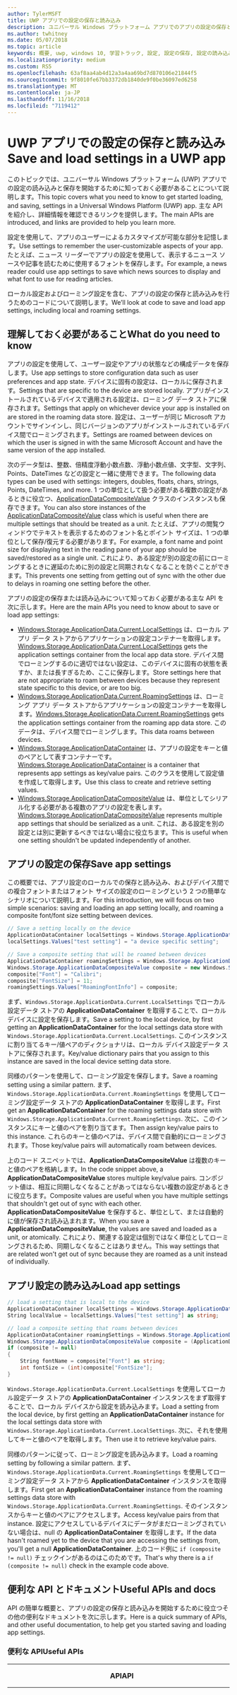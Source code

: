 ```yaml
---
author: TylerMSFT
title: UWP アプリでの設定の保存と読み込み
description: ユニバーサル Windows プラットフォーム アプリでのアプリの設定の保存と読み込みについて説明します。
ms.author: twhitney
ms.date: 05/07/2018
ms.topic: article
keywords: 概要, uwp, windows 10, 学習トラック, 設定, 設定の保存, 設定の読み込み
ms.localizationpriority: medium
ms.custom: RS5
ms.openlocfilehash: 63af8aa4ab4d12a3a4aa69bd7d870106e21844f5
ms.sourcegitcommit: 9f8010fe67bb3372db1840de9f0be36097ed6258
ms.translationtype: MT
ms.contentlocale: ja-JP
ms.lasthandoff: 11/16/2018
ms.locfileid: "7119412"
---
```

# <a name="save-and-load-settings-in-a-uwp-app"></a><span data-ttu-id="d6f99-104">UWP アプリでの設定の保存と読み込み</span><span class="sxs-lookup"><span data-stu-id="d6f99-104">Save and load settings in a UWP app</span></span>

<span data-ttu-id="d6f99-105">このトピックでは、ユニバーサル Windows プラットフォーム (UWP) アプリでの設定の読み込みと保存を開始するために知っておく必要があることについて説明します。</span><span class="sxs-lookup"><span data-stu-id="d6f99-105">This topic covers what you need to know to get started loading, and saving, settings in a Universal Windows Platform (UWP) app.</span></span> <span data-ttu-id="d6f99-106">主な API を紹介し、詳細情報を確認できるリンクを提供します。</span><span class="sxs-lookup"><span data-stu-id="d6f99-106">The main APIs are introduced, and links are provided to help you learn more.</span></span>

<span data-ttu-id="d6f99-107">設定を使用して、アプリのユーザーによるカスタマイズが可能な部分を記憶します。</span><span class="sxs-lookup"><span data-stu-id="d6f99-107">Use settings to remember the user-customizable aspects of your app.</span></span> <span data-ttu-id="d6f99-108">たとえば、ニュース リーダーでアプリの設定を使用して、表示するニュース ソースや記事を読むために使用するフォントを保存します。</span><span class="sxs-lookup"><span data-stu-id="d6f99-108">For example, a news reader could use app settings to save which news sources to display and what font to use for reading articles.</span></span>

<span data-ttu-id="d6f99-109">ローカル設定およびローミング設定を含む、アプリの設定の保存と読み込みを行うためのコードについて説明します。</span><span class="sxs-lookup"><span data-stu-id="d6f99-109">We’ll look at code to save and load app settings, including local and roaming settings.</span></span>

## <a name="what-do-you-need-to-know"></a><span data-ttu-id="d6f99-110">理解しておく必要があること</span><span class="sxs-lookup"><span data-stu-id="d6f99-110">What do you need to know</span></span>

<span data-ttu-id="d6f99-111">アプリの設定を使用して、ユーザー設定やアプリの状態などの構成データを保存します。</span><span class="sxs-lookup"><span data-stu-id="d6f99-111">Use app settings to store configuration data such as user preferences and app state.</span></span>  <span data-ttu-id="d6f99-112">デバイスに固有の設定は、ローカルに保存されます。</span><span class="sxs-lookup"><span data-stu-id="d6f99-112">Settings that are specific to the device are stored locally.</span></span> <span data-ttu-id="d6f99-113">アプリがインストールされているデバイスで適用される設定は、ローミング データ ストアに保存されます。</span><span class="sxs-lookup"><span data-stu-id="d6f99-113">Settings that apply on whichever device your app is installed on are stored in the roaming data store.</span></span> <span data-ttu-id="d6f99-114">設定は、ユーザーが同じ Microsoft アカウントでサインインし、同じバージョンのアプリがインストールされているデバイス間でローミングされます。</span><span class="sxs-lookup"><span data-stu-id="d6f99-114">Settings are roamed between devices on which the user is signed in with the same Microsoft Account and have the same version of the app installed.</span></span>

<span data-ttu-id="d6f99-115">次のデータ型は、整数、倍精度浮動小数点数、浮動小数点値、文字型、文字列、Points、DateTimes などの設定と一緒に使用できます。</span><span class="sxs-lookup"><span data-stu-id="d6f99-115">The following data types can be used with settings: integers, doubles, floats, chars, strings, Points, DateTimes, and more.</span></span> <span data-ttu-id="d6f99-116">1 つの単位として扱う必要がある複数の設定があるときに役立つ、[ApplicationDataCompositeValue](https://docs.microsoft.com/uwp/api/Windows.Storage.ApplicationDataCompositeValue) クラスのインスタンスも保存できます。</span><span class="sxs-lookup"><span data-stu-id="d6f99-116">You can also store instances of the [ApplicationDataCompositeValue](https://docs.microsoft.com/uwp/api/Windows.Storage.ApplicationDataCompositeValue) class which is useful when there are multiple settings that should be treated as a unit.</span></span> <span data-ttu-id="d6f99-117">たとえば、アプリの閲覧ウィンドウでテキストを表示するためのフォント名とポイント サイズは、1 つの単位として保存/復元する必要があります。</span><span class="sxs-lookup"><span data-stu-id="d6f99-117">For example, a font name and point size for displaying text in the reading pane of your app should be saved/restored as a single unit.</span></span> <span data-ttu-id="d6f99-118">これにより、ある設定が別の設定の前にローミングするときに遅延のために別の設定と同期されなくなることを防ぐことができます。</span><span class="sxs-lookup"><span data-stu-id="d6f99-118">This prevents one setting from getting out of sync with the other due to delays in roaming one setting before the other.</span></span>

<span data-ttu-id="d6f99-119">アプリの設定の保存または読み込みについて知っておく必要がある主な API を次に示します。</span><span class="sxs-lookup"><span data-stu-id="d6f99-119">Here are the main APIs you need to know about to save or load app settings:</span></span>

- <span data-ttu-id="d6f99-120">[Windows.Storage.ApplicationData.Current.LocalSettings](https://docs.microsoft.com/uwp/api/Windows.Storage.ApplicationData#Windows_Storage_ApplicationData_LocalSettings) は、ローカル アプリ データ ストアからアプリケーションの設定コンテナーを取得します。</span><span class="sxs-lookup"><span data-stu-id="d6f99-120">[Windows.Storage.ApplicationData.Current.LocalSettings](https://docs.microsoft.com/uwp/api/Windows.Storage.ApplicationData#Windows_Storage_ApplicationData_LocalSettings) gets the application settings container from the local app data store.</span></span> <span data-ttu-id="d6f99-121">デバイス間でローミングするのに適切ではない設定は、このデバイスに固有の状態を表すか、または長すぎるため、ここに保存します。</span><span class="sxs-lookup"><span data-stu-id="d6f99-121">Store settings here that are not appropriate to roam between devices because they represent state specific to this device, or are too big.</span></span>
- <span data-ttu-id="d6f99-122">[Windows.Storage.ApplicationData.Current.RoamingSettings](https://docs.microsoft.com/uwp/api/windows.storage.applicationdata.roamingsettings#Windows_Storage_ApplicationData_RoamingSettings) は、ローミング アプリ データ ストアからアプリケーションの設定コンテナーを取得します。</span><span class="sxs-lookup"><span data-stu-id="d6f99-122">[Windows.Storage.ApplicationData.Current.RoamingSettings](https://docs.microsoft.com/uwp/api/windows.storage.applicationdata.roamingsettings#Windows_Storage_ApplicationData_RoamingSettings) gets the application settings container from the roaming app data store.</span></span> <span data-ttu-id="d6f99-123">このデータは、デバイス間でローミングします。</span><span class="sxs-lookup"><span data-stu-id="d6f99-123">This data roams between devices.</span></span>
- <span data-ttu-id="d6f99-124">[Windows.Storage.ApplicationDataContainer](https://docs.microsoft.com/uwp/api/windows.storage.applicationdatacontainer) は、アプリの設定をキーと値のペアとして表すコンテナーです。</span><span class="sxs-lookup"><span data-stu-id="d6f99-124">[Windows.Storage.ApplicationDataContainer](https://docs.microsoft.com/uwp/api/windows.storage.applicationdatacontainer) is a container that represents app settings as key/value pairs.</span></span> <span data-ttu-id="d6f99-125">このクラスを使用して設定値を作成して取得します。</span><span class="sxs-lookup"><span data-stu-id="d6f99-125">Use this class to create and retrieve setting values.</span></span>
- <span data-ttu-id="d6f99-126">[Windows.Storage.ApplicationDataCompositeValue](https://docs.microsoft.com/uwp/api/Windows.Storage.ApplicationDataCompositeValue) は、単位としてシリアル化する必要がある複数のアプリの設定を表します。</span><span class="sxs-lookup"><span data-stu-id="d6f99-126">[Windows.Storage.ApplicationDataCompositeValue](https://docs.microsoft.com/uwp/api/Windows.Storage.ApplicationDataCompositeValue) represents multiple app settings that should be serialized as a unit.</span></span> <span data-ttu-id="d6f99-127">これは、ある設定を別の設定とは別に更新するべきではない場合に役立ちます。</span><span class="sxs-lookup"><span data-stu-id="d6f99-127">This is useful when one setting shouldn't be updated independently of another.</span></span>

## <a name="save-app-settings"></a><span data-ttu-id="d6f99-128">アプリの設定の保存</span><span class="sxs-lookup"><span data-stu-id="d6f99-128">Save app settings</span></span>

<span data-ttu-id="d6f99-129">この概要では、アプリ設定のローカルでの保存と読み込み、およびデバイス間での複合フォントまたはフォント サイズの設定のローミングという 2 つの簡単なシナリオについて説明します。</span><span class="sxs-lookup"><span data-stu-id="d6f99-129">For this introduction, we will focus on two simple scenarios: saving and loading an app setting locally, and roaming a composite font/font size setting between devices.</span></span>

 ```csharp
// Save a setting locally on the device
ApplicationDataContainer localSettings = Windows.Storage.ApplicationData.Current.LocalSettings;
localSettings.Values["test setting"] = "a device specific setting";

// Save a composite setting that will be roamed between devices
ApplicationDataContainer roamingSettings = Windows.Storage.ApplicationData.Current.RoamingSettings;
Windows.Storage.ApplicationDataCompositeValue composite = new Windows.Storage.ApplicationDataCompositeValue();
composite["Font"] = "Calibri";
composite["FontSize"] = 11;
roamingSettings.Values["RoamingFontInfo"] = composite;
 ```

<span data-ttu-id="d6f99-130">まず、`Windows.Storage.ApplicationData.Current.LocalSettings` でローカル設定データ ストアの **ApplicationDataContainer** を取得することで、ローカル デバイスに設定を保存します。</span><span class="sxs-lookup"><span data-stu-id="d6f99-130">Save a setting to the local device, by first getting an **ApplicationDataContainer** for the local settings data store with `Windows.Storage.ApplicationData.Current.LocalSettings`.</span></span> <span data-ttu-id="d6f99-131">このインスタンスに割り当てるキー/値ペアのディクショナリは、ローカル デバイス設定データ ストアに保存されます。</span><span class="sxs-lookup"><span data-stu-id="d6f99-131">Key/value dictionary pairs that you assign to this instance are saved in the local device setting data store.</span></span>

<span data-ttu-id="d6f99-132">同様のパターンを使用して、ローミング設定を保存します。</span><span class="sxs-lookup"><span data-stu-id="d6f99-132">Save a roaming setting using a similar pattern.</span></span> <span data-ttu-id="d6f99-133">まず、`Windows.Storage.ApplicationData.Current.RoamingSettings` を使用してローミング設定データ ストアの **ApplicationDataContainer** を取得します。</span><span class="sxs-lookup"><span data-stu-id="d6f99-133">First get an **ApplicationDataContainer** for the roaming settings data store with `Windows.Storage.ApplicationData.Current.RoamingSettings`.</span></span> <span data-ttu-id="d6f99-134">次に、このインスタンスにキーと値のペアを割り当てます。</span><span class="sxs-lookup"><span data-stu-id="d6f99-134">Then assign key/value pairs to this instance.</span></span>  <span data-ttu-id="d6f99-135">これらのキーと値のペアは、デバイス間で自動的にローミングされます。</span><span class="sxs-lookup"><span data-stu-id="d6f99-135">Those key/value pairs will automatically roam between devices.</span></span>

<span data-ttu-id="d6f99-136">上のコード スニペットでは、**ApplicationDataCompositeValue** は複数のキーと値のペアを格納します。</span><span class="sxs-lookup"><span data-stu-id="d6f99-136">In the code snippet above, a  **ApplicationDataCompositeValue** stores multiple key/value pairs.</span></span> <span data-ttu-id="d6f99-137">コンポジット値は、相互に同期しなくなることがあってはならない複数の設定があるときに役立ちます。</span><span class="sxs-lookup"><span data-stu-id="d6f99-137">Composite values are useful when you have multiple settings that shouldn't get out of sync with each other.</span></span> <span data-ttu-id="d6f99-138">**ApplicationDataCompositeValue** を保存すると、単位として、または自動的に値が保存され読み込まれます。</span><span class="sxs-lookup"><span data-stu-id="d6f99-138">When you save a **ApplicationDataCompositeValue**, the values are saved and loaded as a unit, or atomically.</span></span> <span data-ttu-id="d6f99-139">これにより、関連する設定は個別ではなく単位としてローミングされるため、同期しなくなることはありません。</span><span class="sxs-lookup"><span data-stu-id="d6f99-139">This way settings that are related won't get out of sync because they are roamed as a unit instead of individually.</span></span>

## <a name="load-app-settings"></a><span data-ttu-id="d6f99-140">アプリ設定の読み込み</span><span class="sxs-lookup"><span data-stu-id="d6f99-140">Load app settings</span></span>

```csharp
// load a setting that is local to the device
ApplicationDataContainer localSettings = Windows.Storage.ApplicationData.Current.LocalSettings;
String localValue = localSettings.Values["test setting"] as string;

// load a composite setting that roams between devices
ApplicationDataContainer roamingSettings = Windows.Storage.ApplicationData.Current.RoamingSettings;
Windows.Storage.ApplicationDataCompositeValue composite = (ApplicationDataCompositeValue)roamingSettings.Values["RoamingFontInfo"];
if (composite != null)
{
    String fontName = composite["Font"] as string;
    int fontSize = (int)composite["FontSize"];
}
```

<span data-ttu-id="d6f99-141">`Windows.Storage.ApplicationData.Current.LocalSettings` を使用してローカル設定データ ストアの **ApplicationDataContainer** インスタンスをまず取得することで、ローカル デバイスから設定を読み込みます。</span><span class="sxs-lookup"><span data-stu-id="d6f99-141">Load a setting from the local device, by first getting an **ApplicationDataContainer** instance for the local settings data store with `Windows.Storage.ApplicationData.Current.LocalSettings`.</span></span> <span data-ttu-id="d6f99-142">次に、それを使用してキーと値のペアを取得します。</span><span class="sxs-lookup"><span data-stu-id="d6f99-142">Then use it to retrieve key/value pairs.</span></span>

<span data-ttu-id="d6f99-143">同様のパターンに従って、ローミング設定を読み込みます。</span><span class="sxs-lookup"><span data-stu-id="d6f99-143">Load a roaming setting by following a similar pattern.</span></span> <span data-ttu-id="d6f99-144">まず、`Windows.Storage.ApplicationData.Current.RoamingSettings` を使用してローミング設定データ ストアから **ApplicationDataContainer** インスタンスを取得します。</span><span class="sxs-lookup"><span data-stu-id="d6f99-144">First get an **ApplicationDataContainer** instance from the roaming settings data store with `Windows.Storage.ApplicationData.Current.RoamingSettings`.</span></span> <span data-ttu-id="d6f99-145">そのインスタンスからキーと値のペアにアクセスします。</span><span class="sxs-lookup"><span data-stu-id="d6f99-145">Access key/value pairs from that instance.</span></span> <span data-ttu-id="d6f99-146">設定にアクセスしているデバイスにデータがまだローミングされていない場合は、null の **ApplicationDataContainer** を取得します。</span><span class="sxs-lookup"><span data-stu-id="d6f99-146">If the data hasn't roamed yet to the device that you are accessing the settings from, you'll get a null **ApplicationDataContainer**.</span></span> <span data-ttu-id="d6f99-147">上のコード例に `if (composite != null)` チェックインがあるのはこのためです。</span><span class="sxs-lookup"><span data-stu-id="d6f99-147">That's why there is a `if (composite != null)` check in the example code above.</span></span>

## <a name="useful-apis-and-docs"></a><span data-ttu-id="d6f99-148">便利な API とドキュメント</span><span class="sxs-lookup"><span data-stu-id="d6f99-148">Useful APIs and docs</span></span>

<span data-ttu-id="d6f99-149">API の簡単な概要と、アプリの設定の保存と読み込みを開始するために役立つその他の便利なドキュメントを次に示します。</span><span class="sxs-lookup"><span data-stu-id="d6f99-149">Here is a quick summary of APIs, and other useful documentation, to help get you started saving and loading app settings.</span></span>

### <a name="useful-apis"></a><span data-ttu-id="d6f99-150">便利な API</span><span class="sxs-lookup"><span data-stu-id="d6f99-150">Useful APIs</span></span>

| <span data-ttu-id="d6f99-151">API</span><span class="sxs-lookup"><span data-stu-id="d6f99-151">API</span></span> | <span data-ttu-id="d6f99-152">説明</span><span class="sxs-lookup"><span data-stu-id="d6f99-152">Description</span></span> |
|------|---------------|
| [<span data-ttu-id="d6f99-153">ApplicationData.LocalSettings</span><span class="sxs-lookup"><span data-stu-id="d6f99-153">ApplicationData.LocalSettings</span></span>](https://msdn.microsoft.com/library/windows/apps/windows.storage.applicationdata.temporaryfolder) | <span data-ttu-id="d6f99-154">ローカル アプリ データ ストアからアプリケーション設定コンテナーを取得します。</span><span class="sxs-lookup"><span data-stu-id="d6f99-154">Gets the application settings container from the local app data store.</span></span> |
| [<span data-ttu-id="d6f99-155">ApplicationData.RoamingSettings</span><span class="sxs-lookup"><span data-stu-id="d6f99-155">ApplicationData.RoamingSettings</span></span>](https://docs.microsoft.com/uwp/api/windows.storage.applicationdata.roamingsettings) | <span data-ttu-id="d6f99-156">ローミング アプリ データ ストアからアプリケーション設定コンテナーを取得します。</span><span class="sxs-lookup"><span data-stu-id="d6f99-156">Gets the application settings container from the roaming app data store.</span></span> |
| [<span data-ttu-id="d6f99-157">ApplicationDataContainer</span><span class="sxs-lookup"><span data-stu-id="d6f99-157">ApplicationDataContainer</span></span>](https://docs.microsoft.com/uwp/api/windows.storage.applicationdatacontainer) | <span data-ttu-id="d6f99-158">コンテナー階層の作成、削除、列挙、および移動をサポートするアプリの設定のコンテナーです。</span><span class="sxs-lookup"><span data-stu-id="d6f99-158">A container for app settings that supports creating, deleting, enumerating, and traversing the container hierarchy.</span></span> |
| [<span data-ttu-id="d6f99-159">Windows.UI.ApplicationSettings Namespace</span><span class="sxs-lookup"><span data-stu-id="d6f99-159">Windows.UI.ApplicationSettings Namespace</span></span>](https://docs.microsoft.com/uwp/api/windows.ui.applicationsettings) | <span data-ttu-id="d6f99-160">Windows シェルの設定ウィンドウに表示されるアプリの設定を定義するために使用するクラスを指定します。</span><span class="sxs-lookup"><span data-stu-id="d6f99-160">Provides classes that you'll use to define the app settings that appear in the settings pane of the Windows shell.</span></span> |

### <a name="useful-docs"></a><span data-ttu-id="d6f99-161">役立つドキュメント</span><span class="sxs-lookup"><span data-stu-id="d6f99-161">Useful docs</span></span>

| <span data-ttu-id="d6f99-162">トピック</span><span class="sxs-lookup"><span data-stu-id="d6f99-162">Topic</span></span> | <span data-ttu-id="d6f99-163">説明</span><span class="sxs-lookup"><span data-stu-id="d6f99-163">Description</span></span> |
|-------|----------------|
| [<span data-ttu-id="d6f99-164">アプリ設定のガイドライン</span><span class="sxs-lookup"><span data-stu-id="d6f99-164">Guidelines for app settings</span></span>](https://docs.microsoft.com/windows/uwp/design/app-settings/guidelines-for-app-settings) | <span data-ttu-id="d6f99-165">アプリ設定を作成し表示する際のベスト プラクティスについて説明します。</span><span class="sxs-lookup"><span data-stu-id="d6f99-165">Describes best practices for creating and displaying app settings.</span></span> |
| [<span data-ttu-id="d6f99-166">設定と他のアプリ データを保存して取得する</span><span class="sxs-lookup"><span data-stu-id="d6f99-166">Store and retrieve settings and other app data</span></span>](https://docs.microsoft.com/windows/uwp/design/app-settings/store-and-retrieve-app-data#create-and-read-a-local-file) | <span data-ttu-id="d6f99-167">ローミング設定など、設定の保存と取得に関するチュートリアルです。</span><span class="sxs-lookup"><span data-stu-id="d6f99-167">Walk-through for saving and retrieving settings, including roaming settings.</span></span> |

## <a name="useful-code-samples"></a><span data-ttu-id="d6f99-168">役立つコード サンプル</span><span class="sxs-lookup"><span data-stu-id="d6f99-168">Useful code samples</span></span>

| <span data-ttu-id="d6f99-169">コード サンプル</span><span class="sxs-lookup"><span data-stu-id="d6f99-169">Code sample</span></span> | <span data-ttu-id="d6f99-170">説明</span><span class="sxs-lookup"><span data-stu-id="d6f99-170">Description</span></span> |
|-----------------|---------------|
| [<span data-ttu-id="d6f99-171">アプリケーション データ サンプル</span><span class="sxs-lookup"><span data-stu-id="d6f99-171">Application data sample</span></span>](https://github.com/Microsoft/Windows-universal-samples/tree/master/Samples/ApplicationData) | <span data-ttu-id="d6f99-172">設定に焦点を当てたシナリオ 2-4</span><span class="sxs-lookup"><span data-stu-id="d6f99-172">Scenarios 2-4 focus on settings</span></span> |
